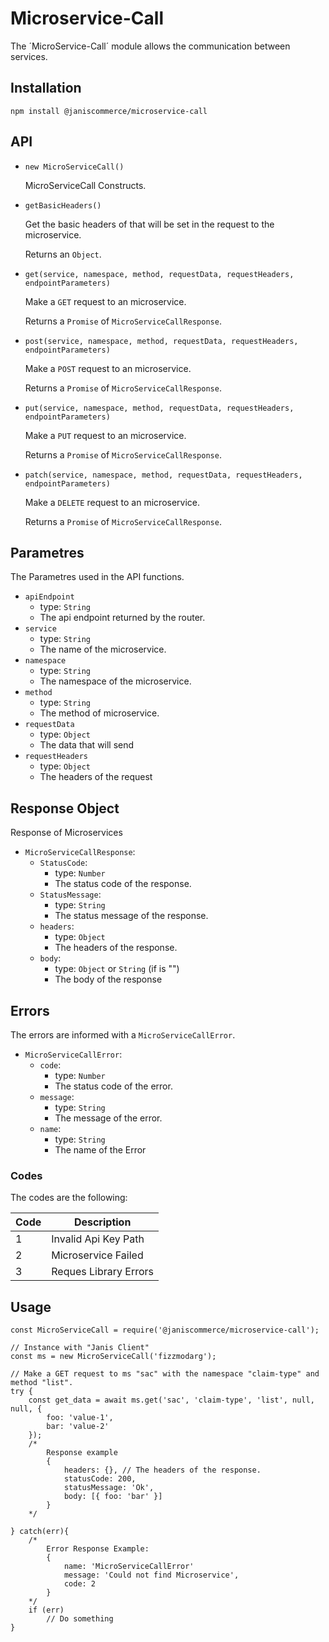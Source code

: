 # Microservice-Call

The ´MicroService-Call´ module allows the communication between services. 

## Installation


    npm install @janiscommerce/microservice-call


## API

* `new MicroServiceCall()`

    MicroServiceCall Constructs.

* `getBasicHeaders()`

    Get the basic headers of that will be set in the request to the microservice.

    Returns an `Object`.
    
* `get(service, namespace, method, requestData, requestHeaders, endpointParameters)`

    Make a `GET` request to an microservice. 
    
    Returns a `Promise` of `MicroServiceCallResponse`.

* `post(service, namespace, method, requestData, requestHeaders, endpointParameters)`

    Make a `POST` request to an microservice. 
    
    Returns a `Promise` of `MicroServiceCallResponse`.

* `put(service, namespace, method, requestData, requestHeaders, endpointParameters)`

    Make a `PUT` request to an microservice. 
    
    Returns a `Promise` of `MicroServiceCallResponse`.

* `patch(service, namespace, method, requestData, requestHeaders, endpointParameters)`

    Make a `DELETE` request to an microservice. 
    
    Returns a `Promise` of `MicroServiceCallResponse`.

## Parametres

The Parametres used in the API functions.

* `apiEndpoint`
    * type: `String`
    * The api endpoint returned by the router.
* `service` 
    * type: `String`
    * The name of the microservice.
* `namespace`
    * type: `String`
    * The namespace of the microservice.
* `method` 
    * type: `String`
    * The method of microservice.
* `requestData`
    * type: `Object`
    * The data that will send
* `requestHeaders`
    * type: `Object`
    * The headers of the request

## Response Object

Response of Microservices

* `MicroServiceCallResponse`:
    * `StatusCode`: 
        * type: `Number`
        * The status code of the response.
    * `StatusMessage`:
        * type: `String`
        * The status message of the response.
    * `headers`:
        * type: `Object`
        * The headers of the response.
    * `body`:
        * type: `Object` or `String` (if is "")
        * The body of the response

## Errors

The errors are informed with a `MicroServiceCallError`.

* `MicroServiceCallError`:
    * `code`: 
        * type: `Number`
        * The status code of the error.
    * `message`:
        * type: `String`
        * The message of the error.
    * `name`: 
        * type: `String`
        * The name of the Error
### Codes

The codes are the following:

|Code	|Description						|
|-----|-----------------------------|
|1		|Invalid Api Key Path						|
|2		|Microservice Failed 				|
|3		|Reques Library Errors 	|

## Usage

    const MicroServiceCall = require('@janiscommerce/microservice-call');
    
    // Instance with "Janis Client"
    const ms = new MicroServiceCall('fizzmodarg');

    // Make a GET request to ms "sac" with the namespace "claim-type" and method "list".
    try {
        const get_data = await ms.get('sac', 'claim-type', 'list', null, null, {
            foo: 'value-1',
            bar: 'value-2'
        });
        /*
            Response example
            {
                headers: {}, // The headers of the response.
                statusCode: 200,
                statusMessage: 'Ok',
                body: [{ foo: 'bar' }]
            }
        */

    } catch(err){
        /*
            Error Response Example:
            {
                name: 'MicroServiceCallError'
                message: 'Could not find Microservice',
                code: 2
            }
        */
        if (err)
            // Do something
    }
